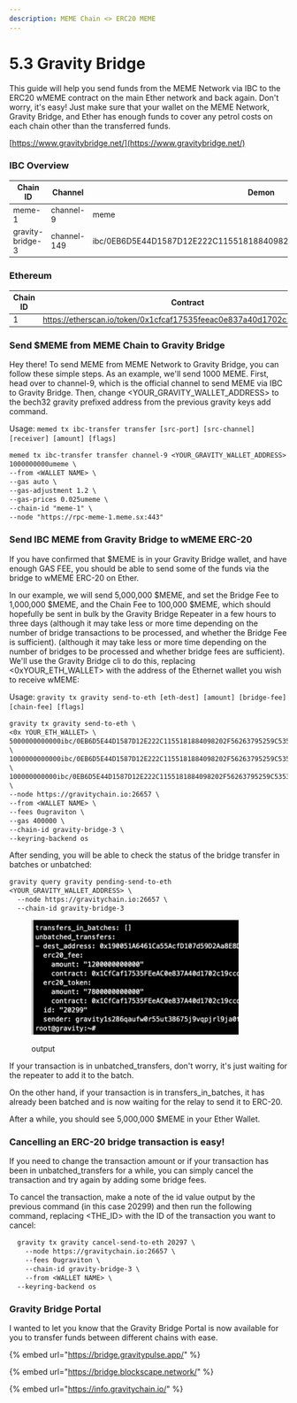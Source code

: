```yaml
---
description: MEME Chain <> ERC20 MEME
---
```


# 5.3 Gravity Bridge

This guide will help you send funds from the MEME Network via IBC to the ERC20 wMEME contract on the main Ether network and back again. Don't worry, it's easy! Just make sure that your wallet on the MEME Network, Gravity Bridge, and Ether has enough funds to cover any petrol costs on each chain other than the transferred funds.

[https://www.gravitybridge.net/](https://www.gravitybridge.net/)



### IBC Overview

| Chain ID         | Channel     | Demon                                                                |
| ---------------- | ----------- | -------------------------------------------------------------------- |
| meme-1           | channel-9   | meme                                                                 |
| gravity-bridge-3 | channel-149 | ibc/0EB6D5E44D1587D12E222C1155181884098202F56263795259C53536D07C2E65 |

### Ethereum

<table><thead><tr><th width="139">Chain ID </th><th>Contract</th></tr></thead><tbody><tr><td>1</td><td><a href="https://etherscan.io/token/0x1cfcaf17535feeac0e837a40d1702c19ccdc1f41">https://etherscan.io/token/0x1cfcaf17535feeac0e837a40d1702c19ccdc1f41</a></td></tr></tbody></table>



### **Send $MEME from MEME Chain to Gravity Bridge**

Hey there! To send MEME from MEME Network to Gravity Bridge, you can follow these simple steps. As an example, we'll send 1000 MEME. First, head over to channel-9, which is the official channel to send MEME via IBC to Gravity Bridge. Then, change \<YOUR\_GRAVITY\_WALLET\_ADDRESS> to the bech32 gravity prefixed address from the previous gravity keys add  command.

Usage: `memed tx ibc-transfer transfer [src-port] [src-channel] [receiver] [amount] [flags]`

```
memed tx ibc-transfer transfer channel-9 <YOUR_GRAVITY_WALLET_ADDRESS> 1000000000umeme \
--from <WALLET NAME> \
--gas auto \
--gas-adjustment 1.2 \
--gas-prices 0.025umeme \
--chain-id "meme-1" \
--node "https://rpc-meme-1.meme.sx:443"
```



### Send IBC MEME from Gravity Bridge to wMEME ERC-20

If you have confirmed that $MEME is in your Gravity Bridge wallet, and have enough GAS FEE, you should be able to send some of the funds via the bridge to wMEME ERC-20 on Ether.&#x20;

In our example, we will send 5,000,000 $MEME, and set the Bridge Fee to 1,000,000 $MEME, and the Chain Fee to 100,000 $MEME, which should hopefully be sent in bulk by the Gravity Bridge Repeater in a few hours to three days (although it may take less or more time depending on the number of bridge transactions to be processed, and whether the Bridge Fee is sufficient). (although it may take less or more time depending on the number of bridges to be processed and whether bridge fees are sufficient). We'll use the Gravity Bridge cli to do this, replacing <0xYOUR\_ETH\_WALLET> with the address of the Ethernet wallet you wish to receive wMEME:

Usage: `gravity tx gravity send-to-eth [eth-dest] [amount] [bridge-fee] [chain-fee] [flags]`

```
gravity tx gravity send-to-eth \
<0x YOUR_ETH_WALLET> \
5000000000000ibc/0EB6D5E44D1587D12E222C1155181884098202F56263795259C53536D07C2E65 \
1000000000000ibc/0EB6D5E44D1587D12E222C1155181884098202F56263795259C53536D07C2E65 \
100000000000ibc/0EB6D5E44D1587D12E222C1155181884098202F56263795259C53536D07C2E65 \
--node https://gravitychain.io:26657 \
--from <WALLET NAME> \
--fees 0ugraviton \
--gas 400000 \
--chain-id gravity-bridge-3 \
--keyring-backend os
```



After sending, you will be able to check the status of the bridge transfer in batches or unbatched:

```
gravity query gravity pending-send-to-eth <YOUR_GRAVITY_WALLET_ADDRESS> \
  --node https://gravitychain.io:26657 \
  --chain-id gravity-bridge-3
```

<figure><img src="../.gitbook/assets/image.png" alt="" width="375"><figcaption><p>output</p></figcaption></figure>

If your transaction is in unbatched\_transfers, don't worry, it's just waiting for the repeater to add it to the batch.

On the other hand, if your transaction is in transfers\_in\_batches, it has already been batched and is now waiting for the relay to send it to ERC-20.

After a while, you should see 5,000,000 $MEME in your Ether Wallet.



### Cancelling an ERC-20 bridge transaction is easy!

If you need to change the transaction amount or if your transaction has been in unbatched\_transfers for a while, you can simply cancel the transaction and try again by adding some bridge fees.

To cancel the transaction, make a note of the id value output by the previous command (in this case 20299) and then run the following command, replacing \<THE\_ID> with the ID of the transaction you want to cancel:

```
  gravity tx gravity cancel-send-to-eth 20297 \
    --node https://gravitychain.io:26657 \
    --fees 0ugraviton \
    --chain-id gravity-bridge-3 \
    --from <WALLET NAME> \
  --keyring-backend os
```





### Gravity Bridge Portal&#x20;

I wanted to let you know that the Gravity Bridge Portal is now available for you to transfer funds between different chains with ease.

{% embed url="https://bridge.gravitypulse.app/" %}

{% embed url="https://bridge.blockscape.network/" %}

{% embed url="https://info.gravitychain.io/" %}









